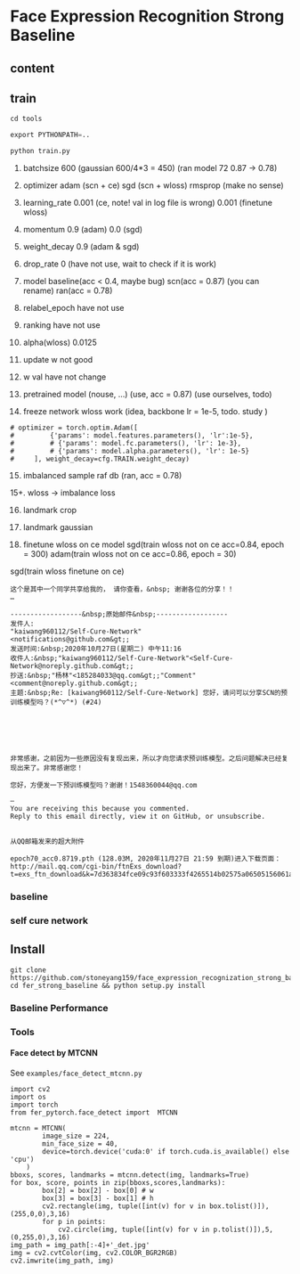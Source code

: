 

# Face Expression Recognition Strong Baseline
## content

## train

```python
cd tools

export PYTHONPATH=..

python train.py
```


1. batchsize 600
(gaussian 600/4*3 = 450)
(ran model 72  0.87 -> 0.78)

2. optimizer 
adam  (scn + ce)
sgd   (scn + wloss)
rmsprop (make no sense)

3. learning_rate
0.001 (ce, note! val in log file is wrong)
0.001 (finetune wloss)

4. momentum 
0.9 (adam)
0.0 (sgd)

5. weight_decay 
0.9 (adam & sgd)

6. drop_rate
0 (have not use, wait to check if it is work)

7. model
baseline(acc < 0.4, maybe bug)
scn(acc = 0.87)  (you can rename)
ran(acc = 0.78)

8. relabel_epoch
have not use

9. ranking
have not use

10. alpha(wloss)
0.0125

11. update w
not good

12. w val
have not change

13. pretrained model
(nouse, ...)
(use, acc = 0.87)
(use ourselves, todo)


14. freeze network
wloss work (idea, backbone lr = 1e-5,
todo. study
)
```
# optimizer = torch.optim.Adam([
#         {'params': model.features.parameters(), 'lr':1e-5},
#         # {'params': model.fc.parameters(), 'lr': 1e-3},
#         # {'params': model.alpha.parameters(), 'lr': 1e-5}
#     ], weight_decay=cfg.TRAIN.weight_decay)
```

15. imbalanced sample
raf db (ran, acc = 0.78)


15+. wloss -> imbalance loss


16. landmark crop


17. landmark gaussian


18. finetune wloss on ce model
sgd(train wloss not on ce acc=0.84, epoch = 300)
adam(train wloss not on ce acc=0.86, epoch = 30)

sgd(train wloss finetune on ce)



















```
这个是其中一个同学共享给我的， 请你查看，&nbsp; 谢谢各位的分享！！
…

------------------&nbsp;原始邮件&nbsp;------------------
发件人:                                                                                                                        "kaiwang960112/Self-Cure-Network"                                                                                    <notifications@github.com&gt;;
发送时间:&nbsp;2020年10月27日(星期二) 中午11:16
收件人:&nbsp;"kaiwang960112/Self-Cure-Network"<Self-Cure-Network@noreply.github.com&gt;;
抄送:&nbsp;"杨林"<185284033@qq.com&gt;;"Comment"<comment@noreply.github.com&gt;;
主题:&nbsp;Re: [kaiwang960112/Self-Cure-Network] 您好，请问可以分享SCN的预训练模型吗？(*^▽^*) (#24)






非常感谢，之前因为一些原因没有复现出来，所以才向您请求预训练模型。之后问题解决已经复现出来了。非常感谢您！

您好，方便发一下预训练模型吗？谢谢！1548360044@qq.com

—
You are receiving this because you commented.
Reply to this email directly, view it on GitHub, or unsubscribe.


从QQ邮箱发来的超大附件

epoch70_acc0.8719.pth (128.03M, 2020年11月27日 21:59 到期)进入下载页面：http://mail.qq.com/cgi-bin/ftnExs_download?t=exs_ftn_download&k=7d363834fce09c93f603333f4265514b02575a06505156061a570901064857540e07150c5c53524900575c0454045355005009016470630147595b5c53553c055455081a5c52525d19464c5c6458&code=7684decd

```





### baseline




### self cure network




## Install

```
git clone https://github.com/stoneyang159/face_expression_recognization_strong_baseline
cd fer_strong_baseline && python setup.py install
```

### Baseline Performance



###  Tools
#### Face detect by MTCNN
See `examples/face_detect_mtcnn.py`
```
import cv2
import os
import torch
from fer_pytorch.face_detect import  MTCNN

mtcnn = MTCNN(
        image_size = 224,
        min_face_size = 40,
        device=torch.device('cuda:0' if torch.cuda.is_available() else 'cpu')
    )
bboxs, scores, landmarks = mtcnn.detect(img, landmarks=True)
for box, score, points in zip(bboxs,scores,landmarks):
        box[2] = box[2] - box[0] # w
        box[3] = box[3] - box[1] # h
        cv2.rectangle(img, tuple([int(v) for v in box.tolist()]), (255,0,0),3,16)
        for p in points:
            cv2.circle(img, tuple([int(v) for v in p.tolist()]),5, (0,255,0),3,16)
img_path = img_path[:-4]+'_det.jpg'
img = cv2.cvtColor(img, cv2.COLOR_BGR2RGB)
cv2.imwrite(img_path, img)
```

